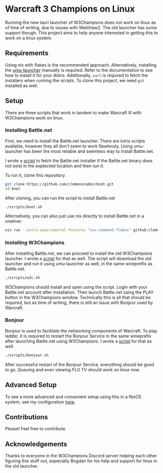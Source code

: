 # Warcraft 3 Champions on Linux

Running the new tauri launcher of W3Champions does not work on linux as of time of writing, due to issues with WebView2.
The old launcher has some support though. This project aims to help anyone interested in getting this to work on a linux system.

## Requirements

Using nix with flakes is the recommended approach. Alternatively, installing the [umu-launcher](https://github.com/Open-Wine-Components/umu-launcher) manually is required.
Refer to the documentation to see how to install it for your distro.
Additionally, `curl` is required to fetch the installers when running the scripts.
To clone this project, we need `git` installed as well.

## Setup

There are three scripts that work in tandem to make Warcraft III with W3Champions work on linux.

### Installing Battle.net

First, we need to install the Battle.net launcher. There are lutris scripts available, however they all don't seem to work flawlessly.
Using umu-launcher has been the most reliable and seemless way to install Battle.net.

I wrote a [script](./scripts/bnet.sh) to fetch the Battle.net installer if the Battle.net binary does not exist in the exptected location and then run it.

To run it, clone this repository.

```sh
git clone https://github.com/clemenscodes/bnet.git
cd bnet
```

After cloning, you can run the script to install Battle.net

```sh
./scripts/bnet.sh
```

Alternatively, you can also just use nix directly to install Battle.net in a oneliner.

```sh
nix run --extra-experimental-features "nix-command flakes" github:clemenscodes/bnet#battlenet
```

### Installing W3Champions

After installing Battle.net, we can proceed to install the old W3Champions launcher.
I wrote a [script](./scripts/w3c.sh) for that as well.
The script will download the old launcher and run it using umu-launcher as well, in the same wineprefix as Battle.net.

```sh
./scripts/w3c.sh
```

W3Champions should install and open using the script. Login with your Battle.net account after installation.
Then launch Battle.net using the PLAY button in the W3Champions window.
Technically this is all that should be required, but as time of writing, there is still an issue with Bonjour used by Warcraft.

### Bonjour

Bonjour is used to facilitate the networking components of Warcraft.
To play ladder, it is required to restart the Bonjour Service in the same wineprefix after launching Battle.net using W3Champions.
I wrote a [script](./scripts/bonjour.sh) for that as well

```sh
./scripts/bonjour.sh
```

After successful restart of the Bonjour Service, everything should be good to go.
Queuing and even viewing FLO TV should work on linux now.

## Advanced Setup

To see a more advanced and convenient setup using this in a NixOS system, see my configuration [here](https://github.com/clemenscodes/cymenixos/blob/main/modules/gaming/battlenet/warcraft/default.nix).

## Contributions

Please! Feel free to contribute.

## Acknowledgements

Thanks to everyone in the W3Champions Discord server helping each other figuring this stuff out, especially Bogdan for his help and support for linux in the old launcher.
